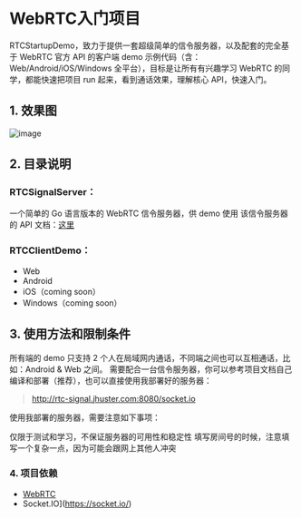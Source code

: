 # WebRTC入门项目

RTCStartupDemo，致力于提供一套超级简单的信令服务器，以及配套的完全基于 WebRTC 官方 API 的客户端 demo 示例代码（含：Web/Android/iOS/Windows 全平台），目标是让所有有兴趣学习 WebRTC 的同学，都能快速把项目 run 起来，看到通话效果，理解核心 API，快速入门。

## 1. 效果图
![image](https://user-images.githubusercontent.com/87458342/127868691-fb7a4e8f-d79b-4ded-94cd-a1c371067d1a.png)

## 2. 目录说明

### RTCSignalServer：

一个简单的 Go 语言版本的 WebRTC 信令服务器，供 demo 使用
该信令服务器的 API 文档：[这里](https://github.com/Jhuster/RTCStartupDemo/tree/master/RTCSignalServer)

### RTCClientDemo：
* Web
* Android
* iOS（coming soon）
* Windows（coming soon）

## 3. 使用方法和限制条件

所有端的 demo 只支持 2 个人在局域网内通话，不同端之间也可以互相通话，比如：Android & Web 之间。
需要配合一台信令服务器，你可以参考项目文档自己编译和部署（推荐），也可以直接使用我部署好的服务器：

>http://rtc-signal.jhuster.com:8080/socket.io

使用我部署的服务器，需要注意如下事项：

仅限于测试和学习，不保证服务器的可用性和稳定性
填写房间号的时候，注意填写一个复杂一点，因为可能会跟网上其他人冲突

### 4. 项目依赖
* [WebRTC](https://webrtc.org/)
* Socket.IO](https://socket.io/)
